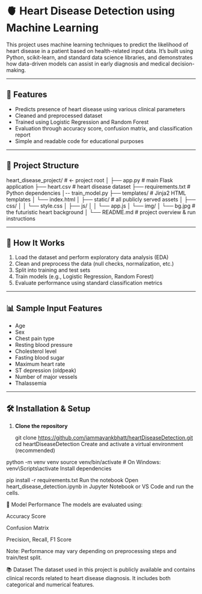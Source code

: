 # 🫀 Heart Disease Detection using Machine Learning

This project uses machine learning techniques to predict the likelihood of heart disease in a patient based on health-related input data. It’s built using Python, scikit-learn, and standard data science libraries, and demonstrates how data-driven models can assist in early diagnosis and medical decision-making.

---

## 🚀 Features

- Predicts presence of heart disease using various clinical parameters
- Cleaned and preprocessed dataset
- Trained using Logistic Regression and Random Forest
- Evaluation through accuracy score, confusion matrix, and classification report
- Simple and readable code for educational purposes

---

## 📁 Project Structure

heart_disease_project/               # ← project root
│
├── app.py                           # main Flask application
├── heart.csv                        # heart disease dataset
├── requirements.txt                 # Python dependencies
│-- train_model.py
├── templates/                       # Jinja2 HTML templates
│   └── index.html
│
├── static/                          # all publicly served assets
│   ├── css/
│   │   └── style.css
│   ├── js/
│   │   └── app.js
│   └── img/
│       └── bg.jpg       # the futuristic heart background
│
└── README.md                        # project overview & run instructions




---

## 🧪 How It Works

1. Load the dataset and perform exploratory data analysis (EDA)
2. Clean and preprocess the data (null checks, normalization, etc.)
3. Split into training and test sets
4. Train models (e.g., Logistic Regression, Random Forest)
5. Evaluate performance using standard classification metrics

---

## 📊 Sample Input Features

- Age
- Sex
- Chest pain type
- Resting blood pressure
- Cholesterol level
- Fasting blood sugar
- Maximum heart rate
- ST depression (oldpeak)
- Number of major vessels
- Thalassemia

---

## 🛠️ Installation & Setup

1. **Clone the repository**
   
   git clone https://github.com/iammayankbhatt/heartDiseaseDetection.git
   cd heartDiseaseDetection
Create and activate a virtual environment (recommended)




python -m venv venv
source venv/bin/activate  # On Windows: venv\Scripts\activate
Install dependencies




pip install -r requirements.txt
Run the notebook
Open heart_disease_detection.ipynb in Jupyter Notebook or VS Code and run the cells.

🧠 Model Performance
The models are evaluated using:

Accuracy Score

Confusion Matrix

Precision, Recall, F1 Score

Note: Performance may vary depending on preprocessing steps and train/test split.

📚 Dataset
The dataset used in this project is publicly available and contains clinical records related to heart disease diagnosis. It includes both categorical and numerical features.